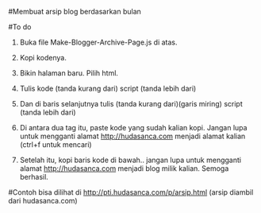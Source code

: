#Membuat arsip blog berdasarkan bulan

#To do
1. Buka file Make-Blogger-Archive-Page.js di atas. 
2. Kopi kodenya. 
3. Bikin halaman baru. Pilih html.
4. Tulis kode (tanda kurang dari) script (tanda lebih dari)
5. Dan di baris selanjutnya tulis (tanda kurang dari)(garis miring) script (tanda lebih dari)
6. Di antara dua tag itu, paste kode yang sudah kalian kopi. Jangan lupa untuk mengganti alamat http://hudasanca.com menjadi alamat kalian (ctrl+f untuk mencari)
7. Setelah itu, kopi baris kode di bawah.. jangan lupa untuk mengganti alamat http://hudasanca.com menjadi blog milik kalian. Semoga berhasil. 

   
    <script src="http://hudasanca.com/feeds/posts/default?max-results=500&amp;alt=json-in-script&amp;callback=LoadTheArchive">
    </script>
    
#Contoh bisa dilihat di http://pti.hudasanca.com/p/arsip.html (arsip diambil dari hudasanca.com)
